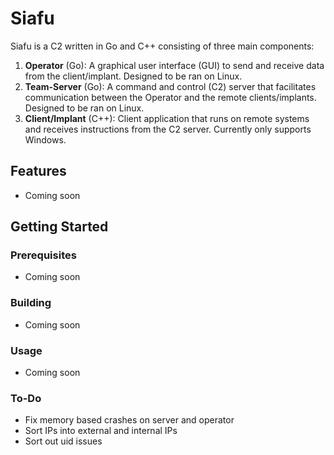 # Siafu

Siafu is a C2 written in Go and C++ consisting of three main components:

1. **Operator** (Go): A graphical user interface (GUI) to send and receive data from the client/implant. Designed to be ran on Linux.
2. **Team-Server** (Go): A command and control (C2) server that facilitates communication between the Operator and the remote clients/implants. Designed to be ran on Linux.
3. **Client/Implant** (C++): Client application that runs on remote systems and receives instructions from the C2 server. Currently only supports Windows.

## Features

- Coming soon

## Getting Started

### Prerequisites

- Coming soon

### Building

- Coming soon

### Usage

- Coming soon

### To-Do
- Fix memory based crashes on server and operator
- Sort IPs into external and internal IPs
- Sort out uid issues

